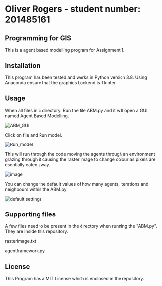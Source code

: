 # Oliver Rogers - student number: 201485161 

## Programming for GIS
This is a agent based modelling program for Assignment 1.

## Installation
This program has been tested and works in Python version 3.8. Using Anaconda ensure that the graphics backend is Tkinter.

## Usage
When all files in a directory. Run the file ABM.py and it will open a GUI named Agent Based Modelling. 

![ABM_GUI](https://user-images.githubusercontent.com/80906276/114885821-f43fad80-9dfe-11eb-9d28-7cce08a81201.JPG)

Click on file and Run model. 

![Run_model](https://user-images.githubusercontent.com/80906276/114885921-06215080-9dff-11eb-862a-0f810a5ddae1.JPG)


This will run through the code moving the agents through an environment grazing through it causing the raster image to change colour as pixels are esentially eaten away.

![image](https://user-images.githubusercontent.com/80906276/114999208-8ac0ad00-9e99-11eb-9ab9-8d694138deaa.png)

You can change the default values of how many agents, iterations and neighbours within the ABM.py 


![default settings](https://user-images.githubusercontent.com/80906276/115000427-a9737380-9e9a-11eb-8e63-04e755e4dc05.JPG)


## Supporting files
A few files need to be present in the directory when running the "ABM.py". 
They are inside this repository. 

rasterimage.txt

agentframework.py

## License
This Program has a MIT License which is enclosed in the repository. 
